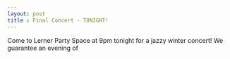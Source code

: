 ```yaml
---
layout: post
title : Final Concert - TONIGHT!
---
```


Come to Lerner Party Space at 9pm tonight for a jazzy winter concert! We guarantee an evening of 
